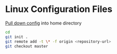 Linux Configuration Files
===

[Pull down config](https://stackoverflow.com/a/16811212) into home directory

```bash
cd
git init .
git remote add -t \* -f origin <repository-url>
git checkout master
```
